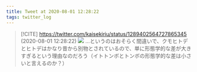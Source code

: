 ```yaml
---
title: Tweet at 2020-08-01 12:28:22
tags: twitter_log
---
```


> [!CITE] https://twitter.com/kaisekiriu/status/1289402564727865345 (2020-08-01 12:28:22)
> ![](https://twitter.com/kaisekiriu/status/1289402564727865345)
> …というのはおそらく間違いで、クモヒトデとヒトデはかなり昔から別物とされているので、単に形態学的な差が大きすぎるという理由なのだろう（イトトンボとトンボの形態学的な差は小さいと言えるのか？）
